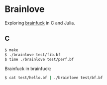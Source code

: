 Brainlove
=========

Exploring [brainfuck][brainfuck] in C and Julia.

C
-

```bash
$ make
$ ./brainlove test/fib.bf
$ time ./brainlove test/perf.bf
```

Brainfuck in brainfuck:

```bash
$ cat test/hello.bf | ./brainlove test/bf.bf
```

[brainfuck]: http://en.wikipedia.org/wiki/Brainfuck
